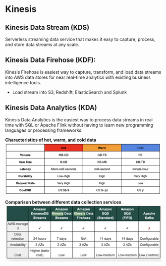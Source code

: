 # Kinesis
## Kinesis Data Stream (KDS)
Serverless streaming data service that makes it easy to capture, process, and store data streams at any scale.


## Kinesis Data Firehose (KDF):
Kinesis Firehose is easiest way to capture, transform, and load data streams into AWS data stores for near real-time analytics with existing business intelligence tools.
-   Load stream into S3, Redshift, ElasticSearch and Splunk

## Kinesis Data Analytics (KDA)
Kinesis Data Analytics is the easiest way to process data streams in real time with SQL or Apache Flink without having to learn new programming languages or processing frameworks.



**Characteristics of hot, warm, and cold data**
![kinesis](k0.png)

**Comparison between different data collection services**
![kinesis](kinesis1.png)